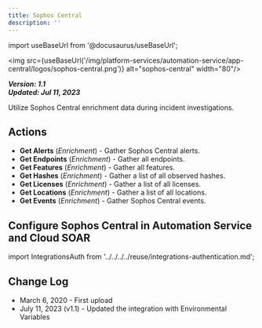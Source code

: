 ```yaml
---
title: Sophos Central
description: ''
---
```

import useBaseUrl from '@docusaurus/useBaseUrl';

<img src={useBaseUrl('/img/platform-services/automation-service/app-central/logos/sophos-central.png')} alt="sophos-central" width="80"/>

***Version: 1.1  
Updated: Jul 11, 2023***

Utilize Sophos Central enrichment data during incident investigations.

## Actions

* **Get Alerts** (*Enrichment*) - Gather Sophos Central alerts.
* **Get Endpoints** (*Enrichment*) - Gather all endpoints.
* **Get Features** (*Enrichment*) - Gather all features.
* **Get Hashes** (*Enrichment*) - Gather a list of all observed hashes.
* **Get Licenses** (*Enrichment*) - Gather a list of all licenses.
* **Get Locations** (*Enrichment*) - Gather a list of all locations.
* **Get Events** (*Enrichment*) - Gather Sophos Central events.

## Configure Sophos Central in Automation Service and Cloud SOAR

import IntegrationsAuth from '../../../../reuse/integrations-authentication.md';

<IntegrationsAuth/>

## Change Log

* March 6, 2020 - First upload
* July 11, 2023 (v1.1) - Updated the integration with Environmental Variables
